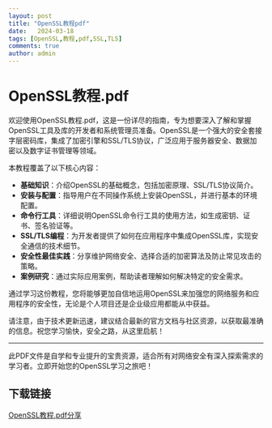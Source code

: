 ```yaml
---
layout: post
title: "OpenSSL教程pdf"
date:   2024-03-18
tags: [OpenSSL,教程,pdf,SSL,TLS]
comments: true
author: admin
---
```

# OpenSSL教程.pdf

欢迎使用OpenSSL教程.pdf，这是一份详尽的指南，专为想要深入了解和掌握OpenSSL工具及库的开发者和系统管理员准备。OpenSSL是一个强大的安全套接字层密码库，集成了加密引擎和SSL/TLS协议，广泛应用于服务器安全、数据加密以及数字证书管理等领域。

本教程覆盖了以下核心内容：
- **基础知识**：介绍OpenSSL的基础概念，包括加密原理、SSL/TLS协议简介。
- **安装与配置**：指导用户在不同操作系统上安装OpenSSL，并进行基本的环境配置。
- **命令行工具**：详细说明OpenSSL命令行工具的使用方法，如生成密钥、证书、签名验证等。
- **SSL/TLS编程**：为开发者提供了如何在应用程序中集成OpenSSL库，实现安全通信的技术细节。
- **安全性最佳实践**：分享维护网络安全、选择合适的加密算法及防止常见攻击的策略。
- **案例研究**：通过实际应用案例，帮助读者理解如何解决特定的安全需求。

通过学习这份教程，您将能够更加自信地运用OpenSSL来加强您的网络服务和应用程序的安全性，无论是个人项目还是企业级应用都能从中获益。

请注意，由于技术更新迅速，建议结合最新的官方文档与社区资源，以获取最准确的信息。祝您学习愉快，安全之路，从这里启航！

---

此PDF文件是自学和专业提升的宝贵资源，适合所有对网络安全有深入探索需求的学习者。立即开始您的OpenSSL学习之旅吧！

## 下载链接

[OpenSSL教程.pdf分享](https://pan.quark.cn/s/b4bac6a8305a)